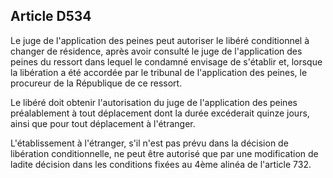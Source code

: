 Article D534
----
Le juge de l'application des peines peut autoriser le libéré conditionnel à
changer de résidence, après avoir consulté le juge de l'application des peines
du ressort dans lequel le condamné envisage de s'établir et, lorsque la
libération a été accordée par le tribunal de l'application des peines, le
procureur de la République de ce ressort.

Le libéré doit obtenir l'autorisation du juge de l'application des peines
préalablement à tout déplacement dont la durée excéderait quinze jours, ainsi
que pour tout déplacement à l'étranger.

L'établissement à l'étranger, s'il n'est pas prévu dans la décision de
libération conditionnelle, ne peut être autorisé que par une modification de
ladite décision dans les conditions fixées au 4ème alinéa de l'article 732.
